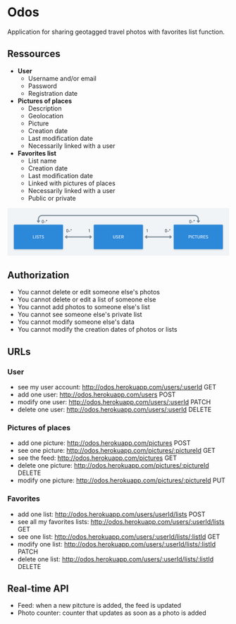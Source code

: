 # Odos

Application for sharing geotagged travel photos with favorites list function.

## Ressources

- **User**
  - Username and/or email
  - Password
  - Registration date
- **Pictures of places**
  - Description
  - Geolocation
  - Picture
  - Creation date
  - Last modification date
  - Necessarily linked with a user
- **Favorites list**
  - List name
  - Creation date
  - Last modification date
  - Linked with pictures of places
  - Necessarily linked with a user
  - Public or private

![](https://github.com/Soraya97/odos/blob/master/images/odos.png)

## Authorization

- You cannot delete or edit someone else's photos
- You cannot delete or edit a list of someone else
- You cannot add photos to someone else's list
- You cannot see someone else's private list
- You cannot modify someone else's data
- You cannot modify the creation dates of photos or lists

## URLs

### User

- see my user account: http://odos.herokuapp.com/users/:userId GET
- add one user: http://odos.herokuapp.com/users POST
- modify one user: http://odos.herokuapp.com/users/:userId PATCH
- delete one user: http://odos.herokuapp.com/users/:userId DELETE

### Pictures of places

- add one picture: http://odos.herokuapp.com/pictures POST
- see one picture: http://odos.herokuapp.com/pictures/:pictureId GET
- see the feed: http://odos.herokuapp.com/pictures GET
- delete one picture: http://odos.herokuapp.com/pictures/:pictureId DELETE
- modify one picture: http://odos.herokuapp.com/pictures/:pictureId PUT

### Favorites

- add one list: http://odos.herokuapp.com/users/userId/lists POST
- see all my favorites lists: http://odos.herokuapp.com/users/:userId/lists GET
- see one list: http://odos.herokuapp.com/users/:userId/lists/:listId GET
- modify one list: http://odos.herokuapp.com/users/:userId/lists/:listId PATCH
- delete one list: http://odos.herokuapp.com/users/:userId/lists/:listId DELETE

## Real-time API

- Feed: when a new pitcture is added, the feed is updated
- Photo counter: counter that updates as soon as a photo is added

